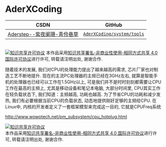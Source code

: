 AderXCoding
=======

| CSDN | GitHub |
|:----:|:------:|
| [Aderstep--紫夜阑珊-青伶巷草](http://blog.csdn.net/gatieme) | [`AderXCoding/system/tools`](https://github.com/gatieme/AderXCoding/tree/master/system/tools) |


<br>
<a rel="license" href="http://creativecommons.org/licenses/by-nc-sa/4.0/"><img alt="知识共享许可协议" style="border-width:0" src="https://i.creativecommons.org/l/by-nc-sa/4.0/88x31.png" /></a>
本作品采用<a rel="license" href="http://creativecommons.org/licenses/by-nc-sa/4.0/">知识共享署名-非商业性使用-相同方式共享 4.0 国际许可协议</a>进行许可, 转载请注明出处, 谢谢合作.
<br>


随着技术的发展, 我们对CPU的处理能力提出了越来越高的需求, 芯片厂家也对制造工艺不断地提升. 现在的主流PC处理器的主频已经在3GHz左右, 就算是智能手机的处理器也已经可以工作在1.5GHz以上, 可是我们并不是时时刻刻都需要让CPU工作在最高的主频上, 尤其是移动设备和笔记本电脑, 大部分时间里, CPU其实工作在轻负载状态下, 我们知道：主频越高, 功耗也越高. 为了节省CPU的功耗和减少发热, 我们有必要根据当前CPU的负载状态, 动态地提供刚好足够的主频给CPU. 在Linux中, 内核的开发者定义了一套框架模型来完成这一目的, 它就是CPUFreq系统


http://www.wowotech.net/pm_subsystem/cpu_hotplug.html


<a rel="license" href="http://creativecommons.org/licenses/by-nc-sa/4.0/"><img alt="知识共享许可协议" style="border-width:0" src="https://i.creativecommons.org/l/by-nc-sa/4.0/88x31.png" /></a>
<br>
本作品采用<a rel="license" href="http://creativecommons.org/licenses/by-nc-sa/4.0/">知识共享署名-非商业性使用-相同方式共享 4.0 国际许可协议</a>进行许可, 转载请注明出处, 谢谢合作.
